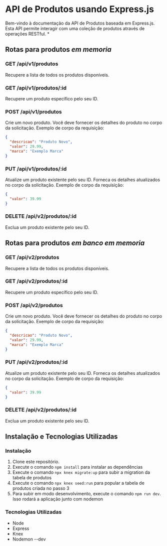 # API de Produtos usando Express.js

Bem-vindo à documentação da API de Produtos baseada em Express.js. Esta API permite interagir com uma coleção de produtos através de operações RESTful.
*
## Rotas para produtos *em memoria*

### GET /api/v1/produtos

Recupere a lista de todos os produtos disponíveis.

### GET /api/v1/produtos/:id

Recupere um produto específico pelo seu ID.

### POST /api/v1/produtos

Crie um novo produto. Você deve fornecer os detalhes do produto no corpo da solicitação. Exemplo de corpo da requisição:

```json
{
  "descricao": "Produto Novo",
  "valor": 29.99,
  "marca": "Exemplo Marca"
}
```

### PUT /api/v1/produtos/:id

Atualize um produto existente pelo seu ID. Forneca os detalhes atualizados no corpo da solicitação. Exemplo de corpo da requisição:

```json
{
  "valor": 39.99
}
```

### DELETE /api/v2/produtos/:id

Exclua um produto existente pelo seu ID.
##

## Rotas para produtos *em banco em memoria*

### GET /api/v2/produtos

Recupere a lista de todos os produtos disponíveis.

### GET /api/v2/produtos/:id

Recupere um produto específico pelo seu ID.

### POST /api/v2/produtos

Crie um novo produto. Você deve fornecer os detalhes do produto no corpo da solicitação. Exemplo de corpo da requisição:

```json
{
  "descricao": "Produto Novo",
  "valor": 29.99,
  "marca": "Exemplo Marca"
}
```

### PUT /api/v2/produtos/:id

Atualize um produto existente pelo seu ID. Forneca os detalhes atualizados no corpo da solicitação. Exemplo de corpo da requisição:

```json
{
  "valor": 39.99
}
```

### DELETE /api/v2/produtos/:id

Exclua um produto existente pelo seu ID.

## Instalação e Tecnologias Utilizadas

### Instalação

1. Clone este repositório.
2. Execute o comando `npm install` para instalar as dependências
3. Execute o comando `npx knex migrate:up` para subir a migration da tabela de produtos
4.  Execute o comando `npx knex seed:run` para popular a tabela de produtos criada no passo 3
5. Para subir em modo desenvolvimento, execute o comando `npm run dev`. Isso rodará a aplicação junto com nodemon


### Tecnologias Utilizadas

- Node
- Express
- Knex
- Nodemon --dev